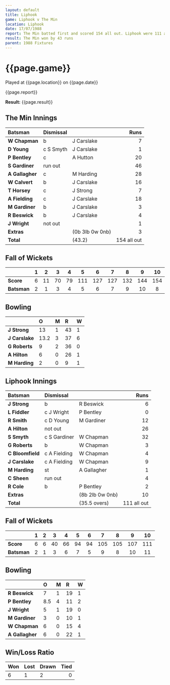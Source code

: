 ```yaml
---
layout: default
title: Liphook
game: Liphook v The Min
location: Liphook
date: 17/07/1988
report: The Min batted first and scored 154 all out. Liphook were 111 all out in reply
result: The Min won by 43 runs
parent: 1988 Fixtures
---
```


# {{page.game}}

Played at {{page.location}} on {{page.date}}

{{page.report}}

**Result:** {{page.result}}

## The Min Innings

| Batsman | Dismissal |  | Runs |
|:---|:---|---|---:|
| **W Chapman** | b | J Carslake | 7 | 
| **D Young** | c S Smyth | J Carslake | 1 | 
| **P Bentley** | c | A Hutton | 20 | 
| **S Gardiner** | run out |  | 46 | 
| **A Gallagher** | c | M Harding | 28 | 
| **W Calvert** | b | J Carslake | 16 | 
| **T Horsey** | c | J Strong | 7 |
| **A Fielding** | c | J Carslake | 18 |
| **M Gardiner** | b | J Carslake | 3 | 
| **R Beswick** | b | J Carslake | 4 | 
| **J Wright** | not out |  | 1 | 
| **Extras** | | (0b 3lb 0w 0nb) | 3 | 
| **Total** | | (43.2) | 154 all out | 

## Fall of Wickets

| | 1 | 2 | 3 | 4 | 5 | 6 | 7 | 8 | 9 | 10 |
|---|:---:|:---:|:---:|:---:|:---:|:---:|:---:|:---:|:---:|:---:|
| **Score** | 6 | 11 | 70 | 79 | 111 | 127 | 127 | 132 | 144 | 154 | 
| **Batsman** | 2 | 1 | 3 | 4 | 5 | 6 | 7 | 9 | 10 | 8 | 

## Bowling

| | O | M | R | W |
|---|:---|:---|:---|:---|
| **J Strong** | 13 | 1 | 43 | 1 | 
| **J Carslake** | 13.2 | 3 | 37 | 6 | 
| **G Roberts** | 9 | 2 | 36 | 0 |
| **A Hilton** | 6 | 0 | 26 | 1 |
| **M Harding** | 2 | 0 | 9 | 1 |

## Liphook Innings

| Batsman | Dismissal |  | Runs |
|:---|:---|---|---:|
| **J Strong** | b | R Beswick | 6 | 
| **L Fiddler** | c J Wright | P Bentley | 0 | 
| **R Smith** | c D Young | M Gardiner | 12 | 
| **A Hilton** | not out |  | 26 |  
| **S Smyth** | c S Gardiner | W Chapman | 32 | 
| **G Roberts** | b | W Chapman | 3 | 
| **C Bloomfield** | c A Fielding | W Chapman | 4 |
| **J Carslake** | c A Fielding | W Chapman | 9 | 
| **M Harding** | st | A Gallagher | 1 | 
| **C Sheen** | run out |  | 4 |
| **R Cole** | b | P Bentley | 2 | 
| **Extras** | | (8b 2lb 0w 0nb) | 10 | 
| **Total** | | (35.5 overs) | 111 all out | 

## Fall of Wickets

| | 1 | 2 | 3 | 4 | 5 | 6 | 7 | 8 | 9 | 10 |
|---|:---:|:---:|:---:|:---:|:---:|:---:|:---:|:---:|:---:|:---:|
| **Score** | 6 | 6 | 40 | 66 | 94 | 94 | 105 | 105 | 107 | 111 | 
| **Batsman** | 2 | 1 | 3 | 6 | 7 | 5 | 9 | 8 | 10 | 11 | 

## Bowling

| | O | M | R | W |
|---|:---|:---|:---|:---|
| **R Beswick** | 7 | 1 | 19 | 1 | 
| **P Bentley** | 8.5 | 4 | 11 | 2 | 
| **J Wright** | 5 | 1 | 19 | 0 |
| **M Gardiner** | 3 | 0 | 10 | 1 | 
| **W Chapman** | 6 | 0 | 15 | 4 |
| **A Gallagher** | 6 | 0 | 22 | 1 |

## Win/Loss Ratio

| Won | Lost | Drawn | Tied |
|:---|:---|:---|---:|
| 6 | 1 | 2 | 0 |